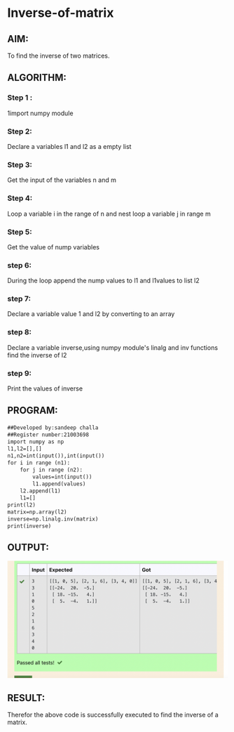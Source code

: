 # Inverse-of-matrix

## AIM:
To find the inverse of two matrices.

## ALGORITHM:
### Step 1 :
1import numpy module

### Step 2:
Declare a variables l1 and l2 as a empty list
### Step 3:
Get the input of the variables n and m
### Step 4:
Loop a variable i in the range of n and nest loop a variable j in range m


### Step 5:
Get the value of nump variables

### step 6:
During the loop append the nump values to l1 and l1values to list l2

### step 7:
Declare a variable value 1 and l2 by converting to an array
### step 8:
Declare a variable inverse,using numpy module's linalg and inv functions find the inverse of l2

### step 9:
Print the values of inverse





## PROGRAM:
~~~
##Developed by:sandeep challa
##Register number:21003698
import numpy as np
l1,l2=[],[]
n1,n2=int(input()),int(input())
for i in range (n1):
    for j in range (n2):
        values=int(input())
        l1.append(values)
    l2.append(l1)
    l1=[]
print(l2)
matrix=np.array(l2)
inverse=np.linalg.inv(matrix)
print(inverse)

~~~

## OUTPUT:
![](anitha.png)

## RESULT:
Therefor the above code is successfully executed to find the inverse of a matrix.
